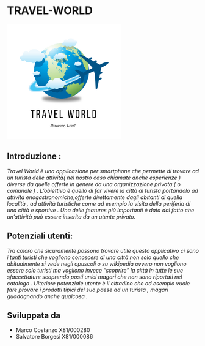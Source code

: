 





# TRAVEL-WORLD 

<img src=https://github.com/borgesis95/Travel-world/blob/master/assets/logo.png width=300 height=300/>


## Introduzione : 
*Travel World è una applicazione per smartphone che permette di trovare ad un turista delle attività( nel nostro caso chiamate anche esperienze ) diverse da quelle offerte in genere da una organizzazione privata ( o comunale ) . L’obiettivo è quello di far vivere la città al turista portandolo ad attività enogastronomiche,offerte direttamente dagli abitanti di quella località , ad attività turistiche come ad esempio la visita della periferia di una città  e sportive . Una delle features più importanti è data dal fatto che un’attività può essere inserita da un utente privato.*


 ## Potenziali utenti:

*Tra coloro che sicuramente possono trovare utile questo applicativo ci sono i tanti 
turisti che vogliono conoscere di una città non solo quello che abitualmente si vede negli opuscoli o su wikipedia  ovvero non vogliono essere solo turisti ma vogliono invece “scoprire” la città in tutte le sue sfaccettature scoprendo posti unici magari che non sono riportati nel catalogo . 
Ulteriore potenziale utente è il cittadino che ad esempio vuole fare provare i prodotti tipici del suo paese ad un turista , magari guadagnando anche qualcosa .*


## Sviluppata da
 - Marco Costanzo X81/000280 
 - Salvatore Borgesi X81/000086 




  
